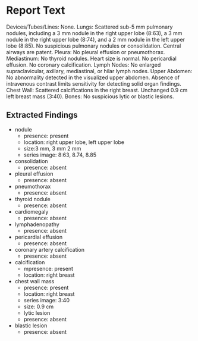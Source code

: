 # Report Text

Devices/Tubes/Lines: None.
Lungs: Scattered sub-5 mm pulmonary nodules, including a 3 mm nodule in the right upper lobe (8:63), a 3 mm nodule in the right upper lobe (8:74), and a 2 mm nodule in the left upper lobe (8:85). No suspicious pulmonary nodules or consolidation. Central airways are patent.
Pleura: No pleural effusion or pneumothorax.
Mediastinum: No thyroid nodules. Heart size is normal. No pericardial effusion. No coronary calcification.
Lymph Nodes: No enlarged supraclavicular, axillary, mediastinal, or hilar lymph nodes.
Upper Abdomen: No abnormality detected in the visualized upper abdomen. Absence of intravenous contrast limits sensitivity for detecting solid organ findings.
Chest Wall: Scattered calcifications in the right breast. Unchanged 0.9 cm left breast mass (3:40).
Bones: No suspicious lytic or blastic lesions.

## Extracted Findings

- nodule
  - presence: present
  - location: right upper lobe, left upper lobe
  - size:3 mm, 3 mm 2 mm
  - series image: 8:63, 8.74, 8.85
- consolidation
  - presence: absent
- pleural effusion
  - presence: absent
- pneumothorax
  - presence: absent
- thyroid nodule
  - presence: absent
- cardiomegaly
  - presence: absent
- lymphadenopathy
  - presence: absent
- pericardial effusion
  - presence: absent
- coronary artery calcification
  - presence: absent
- calcification
  - mpresence: present
  - location: right breast
- chest wall mass
  - presence: present
  - location: right breast
  - series image: 3:40
  - size: 0.9 cm
  - lytic lesion
  - presence: absent
- blastic lesion
  - presence: absent
  